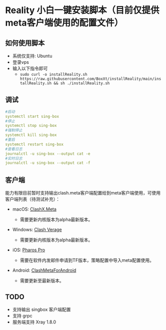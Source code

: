 # Reality 小白一键安装脚本（目前仅提供meta客户端使用的配置文件）

## 如何使用脚本
* 系统仅支持: Ubuntu
* 登录vps
* 输入以下指令即可
  * ```sudo curl -o installReality.sh https://raw.githubusercontent.com/BoxXt/installReality/main/installReality.sh && sh ./installReality.sh```
## 调试
```yaml
#启动
systemctl start sing-box
#停止
systemctl stop sing-box
#强制停止
systemctl kill sing-box
#重启
systemctl restart sing-box
#查看日志
journalctl -u sing-box --output cat -e
#实时日志
journalctl -u sing-box --output cat -f
```
## 客户端
  能力有限目前暂时支持输出clash.meta客户端配置给到meta客户端使用，可使用客户端列表（待测试补充）：
  * macOS:
  [ClashX.Meta](https://github.com/MetaCubeX/ClashX.Meta/releases/tag/v1.2.1)
    * 需要更新内核版本为alpha最新版本。
    
  * Windows:
  [Clash Verage](https://github.com/zzzgydi/clash-verge/releases/tag/v1.2.3)
    * 需要更新内核版本为alpha最新版本。
    
  * iOS:
  [Pharos Pro]()
    * 需要在软件内发邮件申请到TF版本，策略配置中导入meta配置使用。
  
  * Android:
    [ClashMetaForAndroid](https://github.com/MetaCubeX/ClashMetaForAndroid/releases/tag/Prerelease-alpha)
    * 需要更新至最新版本。
    

 ## TODO
  * 支持输出 singbox 客户端配置
  * 支持 grpc
  * 服务端支持 Xray 1.8.0
